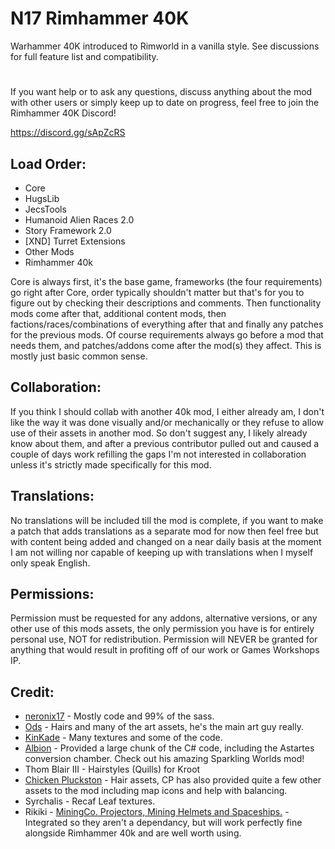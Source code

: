 # N17 Rimhammer 40K
Warhammer 40K introduced to Rimworld in a vanilla style. See discussions for full feature list and compatibility.
#
If you want help or to ask any questions, discuss anything about the mod with other users or simply keep up to date on progress, feel free to join the Rimhammer 40K Discord!

https://discord.gg/sApZcRS

## Load Order:
* Core
* HugsLib
* JecsTools
* Humanoid Alien Races 2.0
* Story Framework 2.0
* [XND] Turret Extensions
* Other Mods
* Rimhammer 40k

Core is always first, it's the base game, frameworks (the four requirements) go right after Core, order typically shouldn't matter but that's for you to figure out by checking their descriptions and comments. Then functionality mods come after that, additional content mods, then factions/races/combinations of everything after that and finally any patches for the previous mods. Of course requirements always go before a mod that needs them, and patches/addons come after the mod(s) they affect. This is mostly just basic common sense.

## Collaboration:
If you think I should collab with another 40k mod, I either already am, I don't like the way it was done visually and/or mechanically or they refuse to allow use of their assets in another mod. 
So don't suggest any, I likely already know about them, and after a previous contributor pulled out and caused a couple of days work refilling the gaps I'm not interested in collaboration unless it's strictly made specifically for this mod.

## Translations:
No translations will be included till the mod is complete, if you want to make a patch that adds translations as a separate mod for now then feel free but with content being added and changed on a near daily basis at the moment I am not willing nor capable of keeping up with translations when I myself only speak English.

## Permissions:
Permission must be requested for any addons, alternative versions, or any other use of this mods assets, the only permission you have is for entirely personal use, NOT for redistribution. Permission will NEVER be granted for anything that would result in profiting off of our work or Games Workshops IP.

## Credit:
* [neronix17](https://steamcommunity.com/id/durge13/myworkshopfiles/?appid=294100) - Mostly code and 99% of the sass.
* [Ods](https://steamcommunity.com/profiles/76561198087553011/myworkshopfiles/?appid=294100) - Hairs and many of the art assets, he's the main art guy really.
* [KinKade](https://steamcommunity.com/id/krnoel85/myworkshopfiles/?appid=294100) - Many textures and some of the code.
* [Albion](https://steamcommunity.com/profiles/76561197973673941/myworkshopfiles/?appid=294100) - Provided a large chunk of the C# code, including the Astartes conversion chamber. Check out his amazing Sparkling Worlds mod!
* Thom Blair III - Hairstyles (Quills) for Kroot
* [Chicken Pluckston](https://steamcommunity.com/id/chickenfcker/myworkshopfiles/?appid=294100) - Hair assets, CP has also provided quite a few other assets to the mod including map icons and help with balancing.
* Syrchalis - Recaf Leaf textures.
* Rikiki - [MiningCo. Projectors, Mining Helmets and Spaceships.](https://ludeon.com/forums/index.php?topic=14711.0) - Integrated so they aren't a dependancy, but will work perfectly fine alongside Rimhammer 40k and are well worth using.
